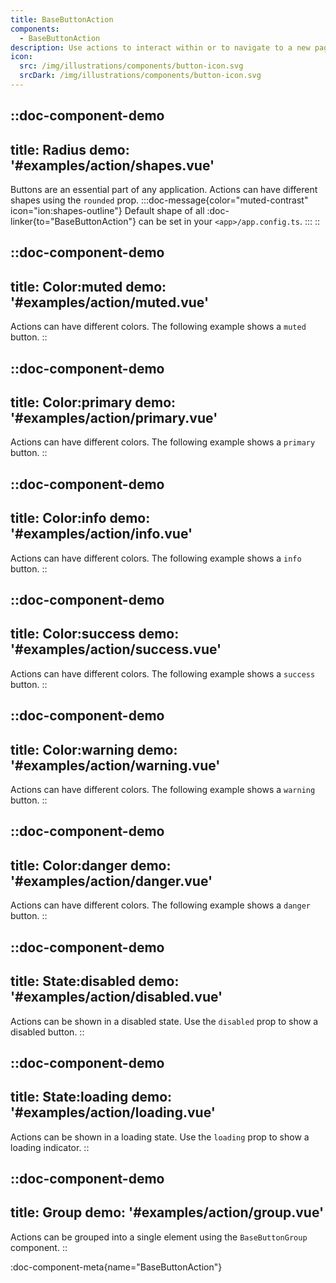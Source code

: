 ```yaml
---
title: BaseButtonAction
components:
  - BaseButtonAction
description: Use actions to interact within or to navigate to a new page. Explore the different button types and their variations.
icon:
  src: /img/illustrations/components/button-icon.svg
  srcDark: /img/illustrations/components/button-icon.svg
---
```


::doc-component-demo
---
title: Radius
demo: '#examples/action/shapes.vue'
---
Buttons are an essential part of any application. Actions can have different shapes using the `rounded` prop.
:::doc-message{color="muted-contrast" icon="ion:shapes-outline"}
Default shape of all :doc-linker{to="BaseButtonAction"} can be set in your `<app>/app.config.ts`.
:::
::

::doc-component-demo
---
title: Color:muted
demo: '#examples/action/muted.vue'
---
Actions can have different colors. The following example shows a `muted` button.
::

::doc-component-demo
---
title: Color:primary
demo: '#examples/action/primary.vue'
---
Actions can have different colors. The following example shows a `primary` button.
::

::doc-component-demo
---
title: Color:info
demo: '#examples/action/info.vue'
---
Actions can have different colors. The following example shows a `info` button.
::

::doc-component-demo
---
title: Color:success
demo: '#examples/action/success.vue'
---
Actions can have different colors. The following example shows a `success` button.
::

::doc-component-demo
---
title: Color:warning
demo: '#examples/action/warning.vue'
---
Actions can have different colors. The following example shows a `warning` button.
::

::doc-component-demo
---
title: Color:danger
demo: '#examples/action/danger.vue'
---
Actions can have different colors. The following example shows a `danger` button.
::

::doc-component-demo
---
title: State:disabled
demo: '#examples/action/disabled.vue'
---
Actions can be shown in a disabled state. Use the `disabled` prop to show a disabled button.
::

::doc-component-demo
---
title: State:loading
demo: '#examples/action/loading.vue'
---
Actions can be shown in a loading state. Use the `loading` prop to show a loading indicator.
::

::doc-component-demo
---
title: Group
demo: '#examples/action/group.vue'
---
Actions can be grouped into a single element using the `BaseButtonGroup` component.
::

:doc-component-meta{name="BaseButtonAction"}